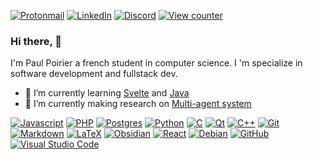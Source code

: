 <a href="mailto:paul.poirier@live.fr@melois.dev"><img alt="Protonmail" src="https://img.shields.io/badge/paul.poirier@live.fr-%23a692ff?style=flat&logo=protonmail&logoColor=white"></a>
<a href="https://www.linkedin.com/in/paul-poirier-612b48264/"><img alt="LinkedIn" src="https://img.shields.io/badge/Paul%20Poirier-%230077B5.svg?style=flat&logo=linkedin&logoColor=white"></a>
<a href="https://discord.com/users/algolbarth"><img alt="Discord" src="https://img.shields.io/badge/algolbarth-%235865F2.svg?style=flat&logo=discord&logoColor=white"></a>
<a href="https://github.com/antonkomarev/github-profile-views-counter"><img alt="View counter" src="https://komarev.com/ghpvc/?username=Algolbarth&color=green"></a>

### Hi there, 👋

I'm Paul Poirier a french student in computer science. I 'm specialize in software development and fullstack dev.

- 🌱 I’m currently learning [Svelte](https://svelte.dev/) and [Java](https://www.java.com/fr/)
- 🔭 I’m currently making research on [Multi-agent system](https://en.wikipedia.org/wiki/Multi-agent_system)

[![Javascript](https://img.shields.io/badge/javascript-black?style=for-the-badge&logo=javascript)](https://developer.mozilla.org/fr/docs/Web/JavaScript)
[![PHP](https://img.shields.io/badge/php-%23777BB4.svg?style=for-the-badge&logo=php&logoColor=white)](https://www.php.net/)
[![Postgres](https://img.shields.io/badge/postgres-%23316192.svg?style=for-the-badge&logo=postgresql&logoColor=white)](https://www.postgresql.org/)
[![Python](https://img.shields.io/badge/python-3670A0?style=for-the-badge&logo=python&logoColor=ffdd54)](https://www.python.org/)
[![C](https://img.shields.io/badge/c-%2300599C.svg?style=for-the-badge&logo=c&logoColor=white)](http://www.open-std.org/jtc1/sc22/wg14/)
[![Qt](https://img.shields.io/badge/Qt-%23217346.svg?style=for-the-badge&logo=Qt&logoColor=white)](https://www.qt.io/)
[![C++](https://img.shields.io/badge/c++-%2300599C.svg?style=for-the-badge&logo=c%2B%2B&logoColor=white)](https://isocpp.org/)
[![Git](https://img.shields.io/badge/git-%23F05033.svg?style=for-the-badge&logo=git&logoColor=white)](https://git-scm.com/)
[![Markdown](https://img.shields.io/badge/markdown-%23000000.svg?style=for-the-badge&logo=markdown&logoColor=white)](https://daringfireball.net/projects/markdown/)
[![LaTeX](https://img.shields.io/badge/latex-%23008080.svg?style=for-the-badge&logo=latex&logoColor=white)](https://www.latex-project.org/)
[![Obsidian](https://img.shields.io/badge/Obsidian-%23483699.svg?style=for-the-badge&logo=obsidian&logoColor=white)](https://obsidian.md/)
[![React](https://img.shields.io/badge/react-%2320232a.svg?style=for-the-badge&logo=react&logoColor=%2361DAFB)](https://reactjs.org/)
[![Debian](https://img.shields.io/badge/Debian-D70A53?style=for-the-badge&logo=debian&logoColor=white)](https://www.debian.org/)
[![GitHub](https://img.shields.io/badge/github-%23121011.svg?style=for-the-badge&logo=github&logoColor=white)](https://github.com/)
[![Visual Studio Code](https://img.shields.io/badge/Visual%20Studio%20Code-0078d7.svg?style=for-the-badge&logo=visual-studio-code&logoColor=white)](https://code.visualstudio.com/)
